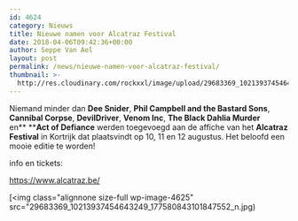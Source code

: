 ```yaml
---
id: 4624
category: Nieuws
title: Nieuwe namen voor Alcatraz Festival
date: 2018-04-06T09:42:36+00:00
author: Seppe Van Ael
layout: post
permalink: /news/nieuwe-namen-voor-alcatraz-festival/
thumbnail: >-
  http://res.cloudinary.com/rockxxl/image/upload/29683369_10213937454643249_177580843101847552_n.jpg
---
```

Niemand minder dan **Dee Snider**, **Phil Campbell and the Bastard Sons**, **Cannibal Corpse**, **DevilDriver**, **Venom Inc**, **The Black Dahlia Murder** en** ****Act of Defiance** werden toegevoegd aan de affiche van het **Alcatraz Festival** in Kortrijk dat plaatsvindt op 10, 11 en 12 augustus. Het beloofd een mooie editie te worden!

info en tickets:

https://www.alcatraz.be/

[<img class="alignnone size-full wp-image-4625" src="29683369_10213937454643249_177580843101847552_n.jpg)